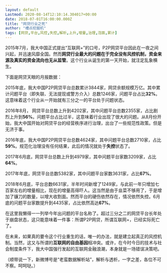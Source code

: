 ```yaml
---
layout: default
Lastmod: 2020-08-14T12:10:14.304017+00:00
date: 2018-07-01T16:00:00.000Z
title: "网贷行业之死"
author: "槽点挖掘机"
tags: [网贷,平台,风控,失控,解析,上升,增量,治理,泡面,累计]
---
```


2015年7月，我大中国正式提出“互联网+”的口号，P2P网贷平台因此在一夜之间兴起，并迅速风靡全国。然而**网贷行业最大的问题在于完全没有风控机制，资金来源及真实的资金流向也无从监管**。这个行业从诞生的第一天开始，就注定乱象横生。

下面是网贷天眼的月报数据：

2015年底，我大中国P2P网贷平台总数累计3844家，网贷余额规模万亿。其中累计问题平台（即失联、无法提现或警方介入）总数1246家，问题平台占比**32%**。这意味着这个行业从一开始就有三分之一的平台处于问题状态。

2016年8月， 网贷平台总数上升到4202家，其中问题平台总数2355家，占比剧烈上升到**56%**。问题平台占比过半，这意味着行业出现了很大的问题。从8月份开始，我大中国开始对网贷平台的经营秩序进行治理，出台了一些规范性政策。但是无济于事。

2016年底，我大中国P2P网贷平台总数4624家，其中问题平台总数2710家，占比**59%**。规范化治理没有任何结果，此后的情况就处于**失控**状态了。  

2017年6月底，网贷平台总数上升到4979家，其中问题平台家数3209家，占比**64%**。

2017年年底，网贷平台总数5382家，其中问题平台家数3631家，占比**67%**。

2018年6月底，平台总数6631家，半年时间新增了1249家，与此前一年只增加七百家左右的增量相比，现在的增量高得吓人。这当然是由于韭菜不够用了，于是增加了镰刀的数量，以增大收割面。然而平台的硬伤依然存在，情况依然失控。6月底的问题平台家数提升到4435家，占比依然高达**67%**。

在这里我懒得一一列举今年出问题的平台名称了。超过三分之二的网贷平台长年处于崩盘状态，这只能意味着一件事：所谓P2P网贷，所谓互联网+，已经实际死亡了。

在未来，如果真的要令这个行业重生的话，唯一的办法，就是建立起真正的风控机制。当然，这又与所谓的**互联网的自由基因**相冲突。或许，在今时今日的技术与社会制度条件下，我大中国强行发起的互联网金融浪潮，本身就是一场错误决策吧。

（顺带说一下，新微博号是“老蛮数据解析站”，解析与透析，一字之差，各位不可不察。呵呵哒。）
